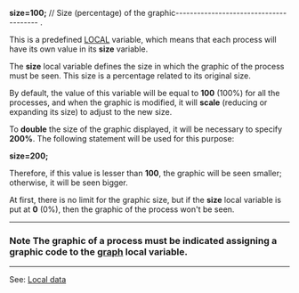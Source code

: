 **size=100;** // Size (percentage) of the graphic---------------------------------------
.

This is a predefined [LOCAL](declaration_of_local_datadot.md) variable, which means that each process will have its own value in its **size** variable.

The **size** local variable defines the size in which the graphic of the process must be seen. This size is a percentage related to its original size.

By default, the value of this variable will be equal to **100** (100%) for all the processes, and when the graphic is modified, it will **scale** (reducing or expanding its size) to adjust to the new size.

To **double** the size of the graphic displayed, it will be necessary to specify **200%**. The following statement will be used for this purpose:

  **size=200;**

Therefore, if this value is lesser than **100**, the graphic will be seen smaller; otherwise, it will be seen bigger.

At first, there is no limit for the graphic size, but if the **size** local variable is put at **0** (0%), then the graphic of the process won't be seen.

---------------------------------------


### Note The graphic of a process must be indicated assigning **a graphic code** to the [graph](local_graph.md) local variable.

---------------------------------------
See: [Local data](predefined_local_data.md)

